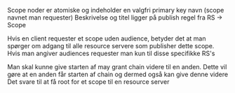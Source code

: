 Scope noder er atomiske og indeholder en valgfri primary key navn (scope navnet man requester)
Beskrivelse og titel ligger på publish regel fra RS -> Scope

Hvis en client requester et scope uden audience, betyder det at man spørger om adgang til alle resource servere som publisher dette scope.
Hvis man angiver audiences requester man kun til disse specifikke RS's

Man skal kunne give starten af may grant chain videre til en anden.
Dette vil gøre at en anden får starten af chain og dermed også kan give denne videre
Det svare til at få root for et scope til en resource server
